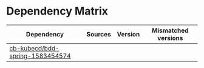 # Dependency Matrix

Dependency | Sources | Version | Mismatched versions
---------- | ------- | ------- | -------------------
[cb-kubecd/bdd-spring-1583454574](https://github.com/cb-kubecd/bdd-spring-1583454574.git) |  | []() | 
